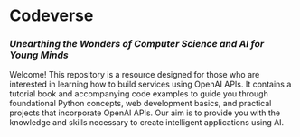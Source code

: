 # Codeverse
### _Unearthing the Wonders of Computer Science and AI for Young Minds_

Welcome! This repository is a resource designed for those who are interested in learning how to build 
services using OpenAI APIs. It contains a tutorial book and accompanying code examples to guide you 
through foundational Python concepts, web development basics, and practical projects that incorporate 
OpenAI APIs. Our aim is to provide you with the knowledge and skills necessary to create intelligent 
applications using AI.
